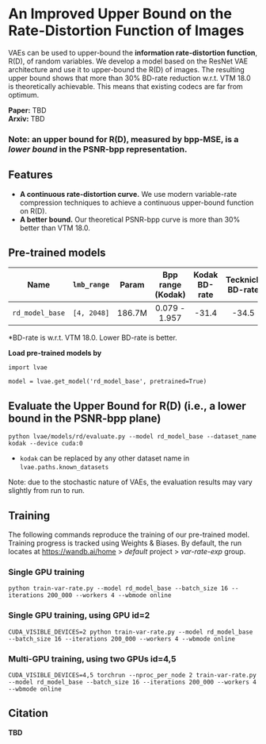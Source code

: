 # An Improved Upper Bound on the Rate-Distortion Function of Images

VAEs can be used to upper-bound the **information rate-distortion function**, R(D), of random variables.
We develop a model based on the ResNet VAE architecture and use it to upper-bound the R(D) of images.
The resulting upper bound shows that more than 30% BD-rate reduction w.r.t. VTM 18.0 is theoretically achievable.
This means that existing codecs are far from optimum.

**Paper:** TBD \
**Arxiv:** TBD

### Note: an upper bound for R(D), measured by bpp-MSE, is a *lower bound* in the PSNR-bpp representation.


## Features
- **A continuous rate-distortion curve.** We use modern variable-rate compression techniques to achieve a continuous upper-bound function on R(D).
- **A better bound.** Our theoretical PSNR-bpp curve is more than 30% better than VTM 18.0.


## Pre-trained models

|      Name       | `lmb_range` | Param  | Bpp range (Kodak) | Kodak BD-rate | Tecknick BD-rate | CLIC BD-rate |
| :-------------: | :---------: | :----: | :---------------: | :-----------: | :--------------: | :----------: |
| `rd_model_base` | `[4, 2048]` | 186.7M |   0.079 - 1.957   |     -31.4     |      -34.5       |    -31.9     |

*BD-rate is w.r.t. VTM 18.0. Lower BD-rate is better.

**Load pre-trained models by**
```
import lvae

model = lvae.get_model('rd_model_base', pretrained=True)
```

<!-- ## Usage
TBD -->


## Evaluate the Upper Bound for R(D) (i.e., a lower bound in the PSNR-bpp plane)
```
python lvae/models/rd/evaluate.py --model rd_model_base --dataset_name kodak --device cuda:0
```
- `kodak` can be replaced by any other dataset name in `lvae.paths.known_datasets`

Note: due to the stochastic nature of VAEs, the evaluation results may vary slightly from run to run.


## Training

The following commands reproduce the training of our pre-trained model. \
Training progress is tracked using Weights & Biases.
By default, the run locates at https://wandb.ai/home > *default* project > *var-rate-exp* group.

### Single GPU training
```
python train-var-rate.py --model rd_model_base --batch_size 16 --iterations 200_000 --workers 4 --wbmode online
```

### Single GPU training, using GPU id=2
```
CUDA_VISIBLE_DEVICES=2 python train-var-rate.py --model rd_model_base --batch_size 16 --iterations 200_000 --workers 4 --wbmode online
```

### Multi-GPU training, using two GPUs id=4,5
```
CUDA_VISIBLE_DEVICES=4,5 torchrun --nproc_per_node 2 train-var-rate.py --model rd_model_base --batch_size 16 --iterations 200_000 --workers 4 --wbmode online
```


## Citation
**TBD**
